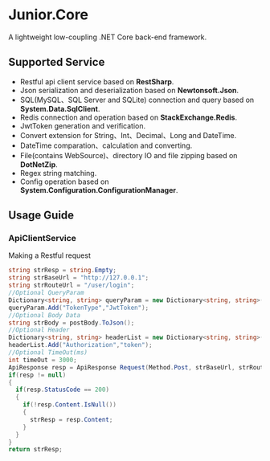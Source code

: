 # Junior.Core
A lightweight low-coupling .NET Core back-end framework.

## Supported Service
- Restful api client service based on <b>RestSharp</b>.
- Json serialization and deserialization based on <b>Newtonsoft.Json</b>.
- SQL(MySQL、SQL Server and SQLite) connection and query based on <b>System.Data.SqlClient</b>.
- Redis connection and operation based on <b>StackExchange.Redis</b>.
- JwtToken generation and verification.
- Convert extension for String、Int、Decimal、Long and DateTime.
- DateTime comparation、calculation and converting.
- File(contains WebSource)、directory IO and file zipping based on <b>DotNetZip</b>.
- Regex string matching.
- Config operation based on <b>System.Configuration.ConfigurationManager</b>.

## Usage Guide
### ApiClientService
Making a Restful request
```csharp
string strResp = string.Empty;
string strBaseUrl = "http://127.0.0.1";
string strRouteUrl = "/user/login";
//Optional QueryParam
Dictionary<string, string> queryParam = new Dictionary<string, string>();
queryParam.Add("TokenType","JwtToken");
//Optional Body Data
string strBody = postBody.ToJson();
//Optional Header
Dictionary<string, string> headerList = new Dictionary<string, string>();
headerList.Add("Authorization","token");
//Optional TimeOut(ms)
int timeOut = 3000;
ApiResponse resp = ApiResponse Request(Method.Post, strBaseUrl, strRouteUrl, queryParam, strBody, headerList, timeOut);
if(resp != null)
{
  if(resp.StatusCode == 200)
  {
    if(!resp.Content.IsNull())
    {
      strResp = resp.Content;
    }
  }
}
return strResp;
```
